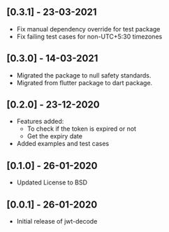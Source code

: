 ## [0.3.1] - 23-03-2021

- Fix manual dependency override for test package
- Fix failing test cases for non-UTC+5:30 timezones

## [0.3.0] - 14-03-2021

- Migrated the package to null safety standards.
- Migrated from flutter package to dart package.

## [0.2.0] - 23-12-2020

- Features added:
  - To check if the token is expired or not
  - Get the expiry date
- Added examples and test cases

## [0.1.0] - 26-01-2020

- Updated License to BSD

## [0.0.1] - 26-01-2020

- Initial release of jwt-decode
